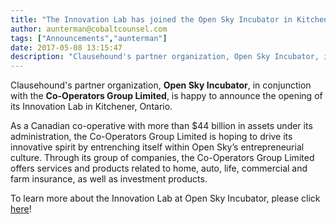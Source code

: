 ```yaml
---
title: "The Innovation Lab has joined the Open Sky Incubator in Kitchener, Ontario in conjunction with the Co-Operators Group Limited with goal of driving innovation in the financial services sector!"
author: aunterman@cobaltcounsel.com
tags: ["Announcements","aunterman"]
date: 2017-05-08 13:15:47
description: "Clausehound's partner organization, Open Sky Incubator, in conjunction with the Co-Operators Group Limited, is happy to announce the opening of its Innovation Lab in Kitchener, Ontario."
---
```




Clausehound's partner organization, **Open Sky Incubator**, in conjunction with the **Co-Operators Group Limited**, is happy to announce the opening of its Innovation Lab in Kitchener, Ontario. 

As a Canadian co-operative with more than $44 billion in assets under its administration, the Co-Operators Group Limited is hoping to drive its innovative spirit by entrenching itself within Open Sky’s entrepreneurial culture. Through its group of companies, the Co-Operators Group Limited offers services and products related to home, auto, life, commercial and farm insurance, as well as investment products.  

To learn more about the Innovation Lab at Open Sky Incubator, please click [here](https://www.openskyventures.ca/)!
